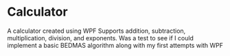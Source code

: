 # Calculator
A calculator created using WPF
Supports addition, subtraction, multiplication, division, and exponents.
Was a test to see if I could implement a basic BEDMAS algorithm along with my first attempts with WPF

